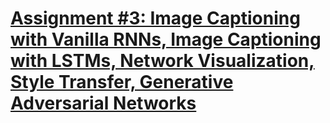 # [Assignment #3: Image Captioning with Vanilla RNNs, Image Captioning with LSTMs, Network Visualization, Style Transfer, Generative Adversarial Networks](http://cs231n.github.io/assignments2017/assignment3/)
